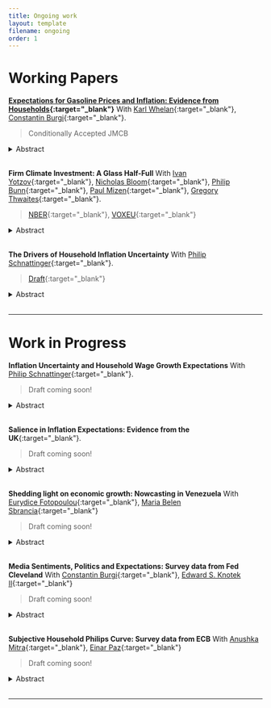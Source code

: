 ```yaml
---
title: Ongoing work
layout: template
filename: ongoing
order: 1
---
```


# Working Papers

**[Expectations for Gasoline Prices and Inflation: Evidence from Households](./papers/Gasoline_Inflation_exp.pdf){:target="_blank"}** With [Karl Whelan](https://karlwhelan.com/blog/){:target="_blank"}, [Constantin Burgi](https://sites.google.com/view/cburgi/home){:target="_blank"}.

> Conditionally Accepted JMCB

<details>
  <summary>Abstract</summary>
  <br>
  <blockquote>
    Gasoline prices are highly salient to consumers and, for this reason, they may have an outsized influence on their thinking about inflation. We examine how people’s expectations about gasoline prices influence their expectations for overall inflation. We find little evidence from two US household surveys that people over-react to their beliefs about expected gasoline prices when formulating their expectations about overall inflation.
  </blockquote>
</details>
<br>


**Firm Climate Investment: A Glass Half-Full** With [Ivan Yotzov](https://www.iyotzov.com/){:target="_blank"}, [Nicholas Bloom](#){:target="_blank"}, [Philip Bunn](#){:target="_blank"}, [Paul Mizen](#){:target="_blank"}, [Gregory Thwaites](#){:target="_blank"}.

> [NBER](https://www.nber.org/papers/w33081){:target="_blank"}, [VOXEU](https://t.co/WZCzA9Wolx){:target="_blank"}

<details>
  <summary>Abstract</summary>
  <br>
  <blockquote>
    We analyze the importance of climate-related investment using a large economy-wide survey of UK firms. Over half of firms expect climate change to have a positive impact on their investment in the medium term, with around a quarter expecting a large impact of over 10%. Around two-thirds of these investments are expected to be in addition to normal capital expenditure, with some firms investing less elsewhere. These investments will be driven by larger firms as well as those in more energy-intensive sectors. Climate investments are expected mainly in switching to green energy sources and improving energy efficiency, and firms expect to finance these mainly using internal cash reserves. Overall, although firms are expecting to invest more resources in adapting to climate change, under reasonable assumptions, these investments are still not sufficient to meet the estimated targets implied by the UK Net Zero Pathway.
  </blockquote>
</details>
<br>


**The Drivers of Household Inflation Uncertainty** With [Philip Schnattinger](https://philipschnattinger.github.io/){:target="_blank"}.

>[Draft](https://www.dropbox.com/scl/fi/wxp6kppwp4kyud0lpfh1r/Drivers_of_Household_Inflation_Uncertainty.pdf?rlkey=8zafc6rmd0cia6byxsehb070o&e=1&dl=0){:target="_blank"}

<details>
  <summary>Abstract</summary>
  <br>
  <blockquote>
    Applying the round-number methods proposed in Binder (2017), we infer an individual's cognitive uncertainty about product groups. We use the responses of individuals point expectations about gasoline, food, medical, education, rent, and gold prices in the NYFed Survey of Consumers
    Expectation. Of these individual product groups, food prices are found to be the main driver of an individual's aggregate uncertainty about future inflation. We then show that a monetary policy is most effective at reducing food price uncertainty.
  </blockquote>
</details>
<br>


---

# Work in Progress

**Inflation Uncertainty and Household Wage Growth Expectations** With [Philip Schnattinger](https://philipschnattinger.github.io/){:target="_blank"}.

> Draft coming soon!

<details>
  <summary>Abstract</summary>
  <br>
  <blockquote>
    In this paper, we study the heterogeneous effects of individual-level uncertainty about prices (subjective uncertainty) on individual wage growth expectation decisions using the FRBNY Survey of Consumer Expectations. We focus on the transmission of the first (level) and second moment (uncertainty) of expected inflation on the level of wage growth expectations during uncertain times and how these differ along the income distribution using a novel instrument constructed from the survey responses. We find that individual-level expected inflation uncertainty is positively correlated with wage growth expectations. Moreover, higher inflation uncertainty is linked to a greater rise in wage expectations for poorer households. We explain this observation with a novel mechanism: workers precautiously bargain for higher wages when uncertainty about inflation risks the erosion of their real wages. Thus, inflation uncertainty may be an additional driver of wage growth, especially for lower-income workers.
  </blockquote>
</details>
<br>

**Salience in Inflation Expectations: Evidence from the UK**{:target="_blank"}.

> Draft coming soon!

<details>
  <summary>Abstract</summary>
  <br>
  <blockquote>
  </blockquote>
</details>
<br>



**Shedding light on economic growth: Nowcasting in Venezuela** With [Eurydice Fotopoulou](https://scholar.google.com/citations?user=hMYP6gYAAAAJ&hl=en){:target="_blank"}, [Maria Belen Sbrancia](#){:target="_blank"}

> Draft coming soon!

<details>
  <summary>Abstract</summary>
  <br>
  <blockquote>
   Economic forecasting in Venezuela presents significant challenges due to the discontinuation of key macroeconomic data publication by the Banco Central de Venezuela since Q1 2019. The economy has experienced a sharp and prolonged contraction, particularly between 2013 and 2020, shrinking to a quarter of its 2012 size. The absence of reliable data on fundamental economic indicators—such as real GDP, trade flows, and manufacturing activity—combined with structural shifts in the economy, has severely constrained the ability to conduct accurate macroeconomic analysis and forecasting.
This paper explores alternative approaches to addressing these data limitations by integrating traditional and non-traditional data sources with machine learning and econometric techniques to estimate real GDP. Specifically, it evaluates the applicability of Random Forest, Stacking methods, and the Dynamic Factor Model in the case of Venezuela. The analysis assesses the advantages and limitations of these methodologies, highlighting their potential to bridge critical data gaps and enhance economic forecasting in environments where direct data collection is limited. These approaches may offer broader applicability for forecasting in data-scarce economies, informing policy design and economic decision-making in similarly constrained contexts.
  </blockquote>
</details>
<br>

**Media Sentiments, Politics and Expectations: Survey data from Fed Cleveland** With [Constantin Burgi](https://sites.google.com/view/cburgi/home){:target="_blank"}, [Edward S. Knotek II](#){:target="_blank"}

> Draft coming soon!

<details>
  <summary>Abstract</summary>
  <br>
  <blockquote>
  </blockquote>
</details>
<br>

**Subjective Household Philips Curve: Survey data from ECB** With [Anushka Mitra](https://sites.google.com/view/cburgi/home){:target="_blank"}, [Einar Paz](#){:target="_blank"}

> Draft coming soon!

<details>
  <summary>Abstract</summary>
  <br>
  <blockquote>
  </blockquote>
</details>
<br>





---
